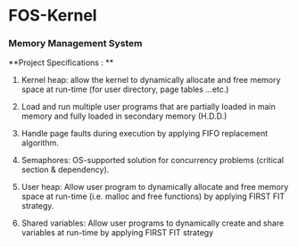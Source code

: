 # FOS-Kernel

### Memory Management System

**Project Specifications : **

1. Kernel heap: allow the kernel to dynamically allocate and free memory space at run-time (for user directory, page tables …etc.)

2. Load and run multiple user programs that are partially loaded in main memory and fully
loaded in secondary memory (H.D.D.) 

3. Handle page faults during execution by applying FIFO replacement algorithm.

4. Semaphores: OS-supported solution for concurrency problems (critical section & dependency).

5. User heap: Allow user program to dynamically allocate and free memory space at run-time (i.e. malloc and free functions) by applying FIRST FIT strategy.

6. Shared variables: Allow user programs to dynamically create and share variables at run-time
by applying FIRST FIT strategy
